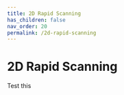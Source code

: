 ```yaml
---
title: 2D Rapid Scanning
has_children: false
nav_order: 20
permalink: /2d-rapid-scanning
---
```


# 2D Rapid Scanning

Test this
